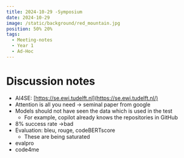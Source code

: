 ```yaml
---
title: 2024-10-29 -Symposium
date: 2024-10-29
image: /static/background/red_mountain.jpg
position: 50% 20%
tags:
  - Meeting-notes
  - Year 1
  - Ad-Hoc
---
```


# Discussion notes

- AI4SE: [https://se.ewi.tudelft.nl](https://se.ewi.tudelft.nl/)
- Attention is all you need → seminal paper from google
- Models should not have seen the data which is used in the test
    - For example, copilot already knows the repositories in GitHub
- 8% success rate →bad
- Evaluation: bleu, rouge, codeBERTscore
    - These are being saturated
- evalpro
- code4me
